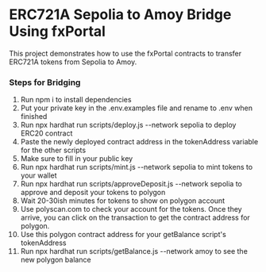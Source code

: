 # ERC721A Sepolia to Amoy Bridge Using fxPortal
This project demonstrates how to use the fxPortal contracts to transfer ERC721A tokens from Sepolia to Amoy.

### Steps for Bridging

1. Run npm i to install dependencies
2. Put your private key in the .env.examples file and rename to .env when finished
3. Run npx hardhat run scripts/deploy.js --network sepolia to deploy ERC20 contract
4. Paste the newly deployed contract address in the tokenAddress variable for the other scripts
5. Make sure to fill in your public key
6. Run npx hardhat run scripts/mint.js --network sepolia to mint tokens to your wallet
7. Run npx hardhat run scripts/approveDeposit.js --network sepolia to approve and deposit your tokens to polygon
8. Wait 20-30ish minutes for tokens to show on polygon account
9. Use polyscan.com to check your account for the tokens. Once they arrive, you can click on the transaction to get the contract address for polygon.
10. Use this polygon contract address for your getBalance script's tokenAddress
11. Run npx hardhat run scripts/getBalance.js --network amoy to see the new polygon balance
